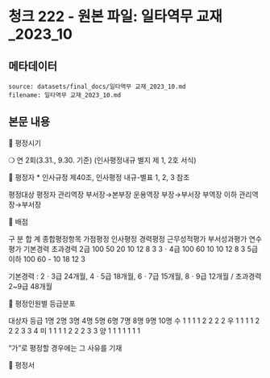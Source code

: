 # 청크 222 - 원본 파일: 일타역무 교재_2023_10

## 메타데이터

```
source: datasets/final_docs/일타역무 교재_2023_10.md
filename: 일타역무 교재_2023_10.md
```

## 본문 내용

󰊱 평정시기

❍ 연 2회(3.31., 9.30. 기준) (인사평정내규 별지 제 1, 2호 서식)

󰊲 평정자 * 인사규정 제40조, 인사평정 내규-별표 1, 2, 3 참조

평정대상 평정자 관리역장 부서장→본부장 운용역장 부장→부서장 부역장 이하 관리역장→부서장

󰊳 배점

구 분 합 계 종합평정항목 가점평정 인사평정 경력평정 근무성적평가 부서성과평가 연수평가 기본경력 초과경력 2급 100 50 20 10 12 8 3 3ㆍ4급 100 60 10 10 12 8 3 5급 이하 100 60 - 10 18 12 3

기본경력 : 2ㆍ3급 24개월, 4ㆍ5급 18개월, 6ㆍ7급 15개월, 8ㆍ9급 12개월 / 초과경력 2~9급 48개월

󰊴 평정인원별 등급분포

대상자  등급 1명 2명 3명 4명 5명 6명 7명 8명 9명 10명 수 1 1 1 1 2 2 2 2 우 1 1 1 1 2 2 2 3 3 4 미 1 1 1 1 2 2 2 3 3 양 1 1 1 1 1 1 1

“가”로 평정할 경우에는 그 사유를 기재

󰊵 평정서